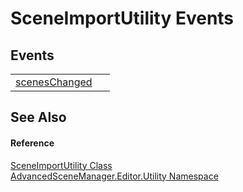# SceneImportUtility Events




## Events
<table>
<tr>
<td><a href="E_AdvancedSceneManager_Editor_Utility_SceneImportUtility_scenesChanged.md">scenesChanged</a></td>
<td> </td></tr>
</table>

## See Also


#### Reference
<a href="T_AdvancedSceneManager_Editor_Utility_SceneImportUtility.md">SceneImportUtility Class</a>  
<a href="N_AdvancedSceneManager_Editor_Utility.md">AdvancedSceneManager.Editor.Utility Namespace</a>  
